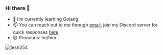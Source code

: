 ### Hi there 👋

- 🌱 I’m currently learning Golang
- 📫 You can reach out to me through [email](mailto:email@bywachira.com), join my Discord server for quick responses [here](https://discord.gg/uCxDKD8).
- 😄 Pronouns: he/him
<!--
**tesh254/tesh254** is a ✨ _special_ ✨ repository because its `README.md` (this file) appears on your GitHub profile.

Here are some ideas to get you started:

- 🔭 I’m currently working on ...
- 🌱 I’m currently learning ...
- 👯 I’m looking to collaborate on ...
- 🤔 I’m looking for help with ...
- 💬 Ask me about ...
- 📫 How to reach me: ...
- 😄 Pronouns: ...
- ⚡ Fun fact: ...
-->

<p align="left"> <img src="https://github-readme-stats.vercel.app/api?username=tesh254&show_icons=true" alt="tesh254" /></p>
